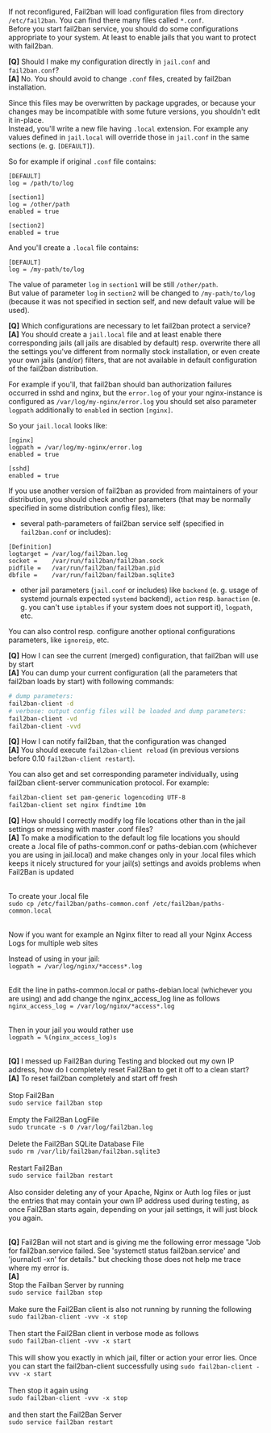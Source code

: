 If not reconfigured, Fail2ban will load configuration files from directory `/etc/fail2ban`. You can find there many files called `*.conf`.<br/>
Before you start fail2ban service, you should do some configurations appropriate to your system. At least to enable jails that you want to protect with fail2ban.

**[Q]** Should I make my configuration directly in `jail.conf` and `fail2ban.conf`?<br/>
**[A]** No. You should avoid to change `.conf` files, created by fail2ban installation.

Since this files may be overwritten by package upgrades, or because your changes may be incompatible with some future versions, you shouldn't edit it in-place.<br/>
Instead, you'll write a new file having `.local` extension. For example any values defined in `jail.local` will override those in `jail.conf` in the same sections (e. g. `[DEFAULT]`).

So for example if original `.conf` file contains:
```
[DEFAULT]
log = /path/to/log

[section1]
log = /other/path
enabled = true

[section2]
enabled = true
```
And you'll create a `.local` file contains:
```
[DEFAULT]
log = /my-path/to/log
```
The value of parameter `log` in `section1` will be still `/other/path`.<br/>
But value of parameter `log` in `section2` will be changed to `/my-path/to/log` (because it was not specified in section self, and new default value will be used).

**[Q]** Which configurations are necessary to let fail2ban protect a service?<br/>
**[A]** You should create a `jail.local` file and at least enable there corresponding jails (all jails are disabled by default) resp. overwrite there all the settings you've different from normally stock installation, or even create your own jails (and/or) filters, that are not available in default configuration of the fail2ban distribution.

For example if you'll, that fail2ban should ban authorization failures occurred in sshd and nginx, but the `error.log` of your your nginx-instance is configured as `/var/log/my-nginx/error.log` you should set also parameter `logpath` additionally to `enabled` in section `[nginx]`.

So your `jail.local` looks like:
```
[nginx]
logpath = /var/log/my-nginx/error.log
enabled = true

[sshd]
enabled = true
```

If you use another version of fail2ban as provided from maintainers of your distribution, you should check another parameters (that may be normally specified in some distribution config files), like:
- several path-parameters of fail2ban service self (specified in `fail2ban.conf` or includes):
```
[Definition]
logtarget = /var/log/fail2ban.log
socket =    /var/run/fail2ban/fail2ban.sock
pidfile =   /var/run/fail2ban/fail2ban.pid
dbfile =    /var/run/fail2ban/fail2ban.sqlite3
```
- other jail parameters (`jail.conf` or includes) like `backend` (e. g. usage of systemd journals expected `systemd` backend), `action` resp. `banaction` (e. g. you can't use `iptables` if your system does not support it), `logpath`, etc.

You can also control resp. configure another optional configurations parameters, like `ignoreip`, etc.

**[Q]** How I can see the current (merged) configuration, that fail2ban will use by start<br/>
**[A]** You can dump your current configuration (all the parameters that fail2ban loads by start) with following commands:
```bash
# dump parameters:
fail2ban-client -d
# verbose: output config files will be loaded and dump parameters:
fail2ban-client -vd
fail2ban-client -vvd
```

**[Q]** How I can notify fail2ban, that the configuration was changed<br/>
**[A]** You should execute `fail2ban-client reload` (in previous versions before 0.10 `fail2ban-client restart`).<br/> 

You can also get and set corresponding parameter individually, using fail2ban client-server communication protocol. For example:
```bash
fail2ban-client set pam-generic logencoding UTF-8
fail2ban-client set nginx findtime 10m
```

**[Q]** How should I correctly modify log file locations other than in the jail settings or messing with master .conf files?<br/>
**[A]** To make a modification to the default log file locations you should create a .local file of paths-common.conf or paths-debian.com (whichever you are using in jail.local) and make changes only in your .local files which keeps it nicely structured for your jail(s) settings and avoids problems when Fail2Ban is updated<br/><br/>

To create your .local file<br/>
`sudo cp /etc/fail2ban/paths-common.conf /etc/fail2ban/paths-common.local`<br/><br/>

Now if you want for example an Nginx filter to read all your Nginx Access Logs for multiple web sites<br/>

Instead of using in your jail:<br/>
`logpath = /var/log/nginx/*access*.log`<br/><br/>

Edit the line in paths-common.local or paths-debian.local (whichever you are using) and add change the nginx_access_log line as follows<br/>
`nginx_access_log = /var/log/nginx/*access*.log`<br/><br/>

Then in your jail you would rather use<br/>
`logpath = %(nginx_access_log)s`<br/><br/>


**[Q]** I messed up Fail2Ban during Testing and blocked out my own IP address, how do I completely reset Fail2Ban to get it off to a clean start?<br/>
**[A]** To reset fail2ban completely and start off fresh<br/><br/>
Stop Fail2Ban<br/>
`sudo service fail2ban stop`<br/><br/>
Empty the Fail2Ban LogFile<br/>
`sudo truncate -s 0 /var/log/fail2ban.log`<br/><br/>
Delete the Fail2Ban SQLite Database File<br/>
`sudo rm /var/lib/fail2ban/fail2ban.sqlite3`<br/><br/>
Restart Fail2Ban<br/>
`sudo service fail2ban restart`<br/><br/>
Also consider deleting any of your Apache, Nginx or Auth log files or just the entries that may contain your own IP address used during testing, as once Fail2Ban starts again, depending on your jail settings, it will just block you again.<br/><br/>

**[Q]** Fail2Ban will not start and is giving me the following error message "Job for fail2ban.service failed. See 'systemctl status fail2ban.service' and 'journalctl -xn' for details." but checking those does not help me trace where my error is.<br/>
**[A]** <br/>
Stop the Failban Server by running<br/>
`sudo service fail2ban stop`<br/><br/>
Make sure the Fail2Ban client is also not running by running the following<br/>
`sudo fail2ban-client -vvv -x stop`<br/><br/>
Then start the Fail2Ban client in verbose mode as follows<br/>
`sudo fail2ban-client -vvv -x start`<br/><br/>
This will show you exactly in which jail, filter or action your error lies.
Once you can start the fail2ban-client successfully using `sudo fail2ban-client -vvv -x start`<br/><br/>
Then stop it again using <br/>
`sudo fail2ban-client -vvv -x stop`<br/><br/>
and then start the Fail2Ban Server<br/>
`sudo service fail2ban restart`<br/><br/>